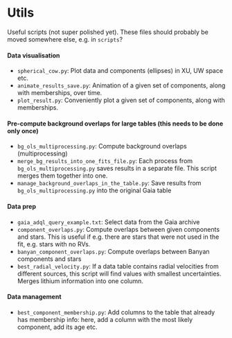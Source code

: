 # Utils
Useful scripts (not super polished yet). These files should probably be moved somewhere else, e.g. in `scripts`?

#### Data visualisation
- `spherical_cow.py`: Plot data and components (ellipses) in XU, UW space etc.
- `animate_results_save.py`: Animation of a given set of components, along with memberships, over time.
- `plot_result.py`: Conveniently plot a given set of components, along with memberships.

#### Pre-compute background overlaps for large tables (this needs to be done only once)
- `bg_ols_multiprocessing.py`: Compute background overlaps (multiprocessing)
- `merge_bg_results_into_one_fits_file.py`: Each process from `bg_ols_multiprocessing.py` saves results in a separate file. This script merges them together into one.
- `manage_background_overlaps_in_the_table.py`: Save results from `bg_ols_multiprocessing.py` into the original Gaia table

#### Data prep
- `gaia_adql_query_example.txt`: Select data from the Gaia archive
- `component_overlaps.py`: Compute overlaps between given components and stars. This is useful if e.g. there are stars that were not used in the fit, e.g. stars with no RVs.
- `banyan_component_overlaps.py`: Compute overlaps between Banyan components and stars
- `best_radial_velocity.py`: If a data table contains radial velocities from different sources, this script will find values with smallest uncertainties. Merges lithium information into one column.

#### Data management
- `best_component_membership.py`: Add columns to the table that already has membership info: here, add a column with the most likely component, add its age etc.
